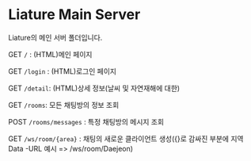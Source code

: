 # Liature Main Server
Liature의 메인 서버 폴더입니다.

GET `/` : (HTML)메인 페이지

GET `/login` : (HTML)로그인 페이지

GET `/detail`: (HTML)상세 정보(날씨 및 자연재해에 대한)

GET `/rooms`: 모든 채팅방의 정보 조회

POST `/rooms/messages` : 특정 채팅방의 메시지 조회

GET `/ws/room/{area}` : 채팅의 새로운 클라이언트 생성({}로 감싸진 부분에 지역Data -URL 예시 => /ws/room/Daejeon)